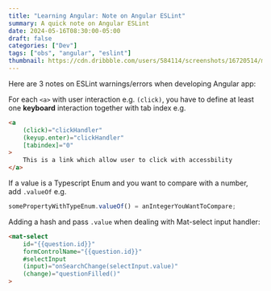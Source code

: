 ```yaml
---
title: "Learning Angular: Note on Angular ESLint"
summary: A quick note on Angular ESLint
date: 2024-05-16T08:30:00-05:00
draft: false
categories: ["Dev"]
tags: ["obs", "angular", "eslint"]
thumbnail: https://cdn.dribbble.com/users/584114/screenshots/16720514/media/973820c9edfa5065c1487ac93089dd92.png
---
```


Here are 3 notes on ESLint warnings/errors when developing Angular app:

For each `<a>` with user interaction e.g. `(click)`, you have to define at least one **keyboard** interaction together with tab index e.g.

```html
<a 
	(click)="clickHandler" 
	(keyup.enter)="clickHandler" 
	[tabindex]="0"
>
	This is a link which allow user to click with accessbility
</a>
```

If a value is a Typescript Enum and you want to compare with a number, add `.valueOf` e.g.

```js
somePropertyWithTypeEnum.valueOf() = anIntegerYouWantToCompare;
```

Adding a hash and pass `.value` when dealing with Mat-select input handler:

```html
<mat-select 
	id="{{question.id}}" 
	formControlName="{{question.id}}"
	#selectInput
	(input)="onSearchChange(selectInput.value)"
	(change)="questionFilled()"
>
```
